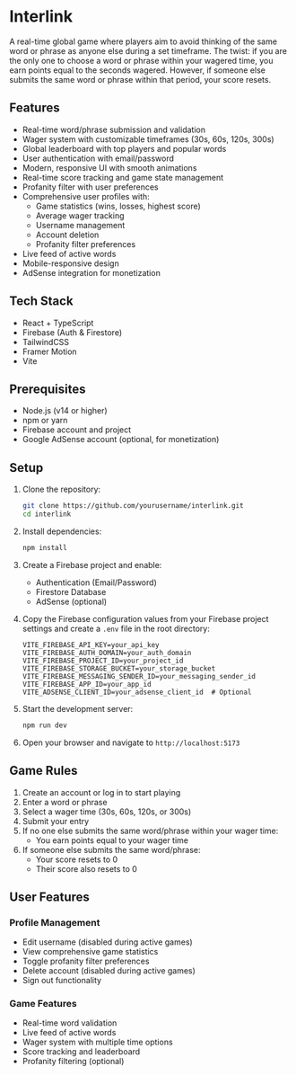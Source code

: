 # Interlink

A real-time global game where players aim to avoid thinking of the same word or phrase as anyone else during a set timeframe. The twist: if you are the only one to choose a word or phrase within your wagered time, you earn points equal to the seconds wagered. However, if someone else submits the same word or phrase within that period, your score resets.

## Features

-   Real-time word/phrase submission and validation
-   Wager system with customizable timeframes (30s, 60s, 120s, 300s)
-   Global leaderboard with top players and popular words
-   User authentication with email/password
-   Modern, responsive UI with smooth animations
-   Real-time score tracking and game state management
-   Profanity filter with user preferences
-   Comprehensive user profiles with:
    -   Game statistics (wins, losses, highest score)
    -   Average wager tracking
    -   Username management
    -   Account deletion
    -   Profanity filter preferences
-   Live feed of active words
-   Mobile-responsive design
-   AdSense integration for monetization

## Tech Stack

-   React + TypeScript
-   Firebase (Auth & Firestore)
-   TailwindCSS
-   Framer Motion
-   Vite

## Prerequisites

-   Node.js (v14 or higher)
-   npm or yarn
-   Firebase account and project
-   Google AdSense account (optional, for monetization)

## Setup

1. Clone the repository:

    ```bash
    git clone https://github.com/yourusername/interlink.git
    cd interlink
    ```

2. Install dependencies:

    ```bash
    npm install
    ```

3. Create a Firebase project and enable:

    - Authentication (Email/Password)
    - Firestore Database
    - AdSense (optional)

4. Copy the Firebase configuration values from your Firebase project settings and create a `.env` file in the root directory:

    ```
    VITE_FIREBASE_API_KEY=your_api_key
    VITE_FIREBASE_AUTH_DOMAIN=your_auth_domain
    VITE_FIREBASE_PROJECT_ID=your_project_id
    VITE_FIREBASE_STORAGE_BUCKET=your_storage_bucket
    VITE_FIREBASE_MESSAGING_SENDER_ID=your_messaging_sender_id
    VITE_FIREBASE_APP_ID=your_app_id
    VITE_ADSENSE_CLIENT_ID=your_adsense_client_id  # Optional
    ```

5. Start the development server:

    ```bash
    npm run dev
    ```

6. Open your browser and navigate to `http://localhost:5173`

## Game Rules

1. Create an account or log in to start playing
2. Enter a word or phrase
3. Select a wager time (30s, 60s, 120s, or 300s)
4. Submit your entry
5. If no one else submits the same word/phrase within your wager time:
    - You earn points equal to your wager time
6. If someone else submits the same word/phrase:
    - Your score resets to 0
    - Their score also resets to 0

## User Features

### Profile Management

-   Edit username (disabled during active games)
-   View comprehensive game statistics
-   Toggle profanity filter preferences
-   Delete account (disabled during active games)
-   Sign out functionality

### Game Features

-   Real-time word validation
-   Live feed of active words
-   Wager system with multiple time options
-   Score tracking and leaderboard
-   Profanity filtering (optional)
